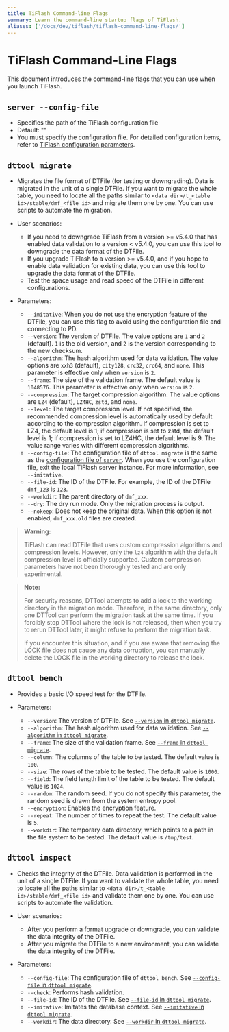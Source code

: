 ```yaml
---
title: TiFlash Command-line Flags
summary: Learn the command-line startup flags of TiFlash.
aliases: ['/docs/dev/tiflash/tiflash-command-line-flags/']
---
```


# TiFlash Command-Line Flags

This document introduces the command-line flags that you can use when you launch TiFlash.

## `server --config-file`

+ Specifies the path of the TiFlash configuration file
+ Default: ""
+ You must specify the configuration file. For detailed configuration items, refer to [TiFlash configuration parameters](/tiflash/tiflash-configuration.md).

## `dttool migrate`

- Migrates the file format of DTFile (for testing or downgrading). Data is migrated in the unit of a single DTFile. If you want to migrate the whole table, you need to locate all the paths similar to `<data dir>/t_<table id>/stable/dmf_<file id>` and migrate them one by one. You can use scripts to automate the migration.

- User scenarios:

    - If you need to downgrade TiFlash from a version >= v5.4.0 that has enabled data validation to a version < v5.4.0, you can use this tool to downgrade the data format of the DTFile.
    - If you upgrade TiFlash to a version >= v5.4.0, and if you hope to enable data validation for existing data, you can use this tool to upgrade the data format of the DTFile.
    - Test the space usage and read speed of the DTFile in different configurations.

- Parameters:
    - `--imitative`: When you do not use the encryption feature of the DTFile, you can use this flag to avoid using the configuration file and connecting to PD.
    - `--version`: The version of DTFile. The value options are `1` and `2` (default). `1` is the old version, and `2` is the version corresponding to the new checksum.
    - `--algorithm`: The hash algorithm used for data validation. The value options are `xxh3` (default), `city128`, `crc32`, `crc64`, and `none`. This parameter is effective only when `version` is `2`.
    - `--frame`: The size of the validation frame. The default value is `1048576`. This parameter is effective only when `version` is `2`.
    - `--compression`: The target compression algorithm. The value options are `LZ4` (default), `LZ4HC`, `zstd`, and `none`.
    - `--level`: The target compression level. If not specified, the recommended compression level is automatically used by default according to the compression algorithm. If compression is set to LZ4, the default level is 1; if compression is set to zstd, the default level is 1; if compression is set to LZ4HC, the default level is 9. The value range varies with different compression algorithms.
    - `--config-file`: The configuration file of `dttool migrate` is the same as the [configuration file of `server`](/tiflash/tiflash-command-line-flags.md#server---config-file). When you use the configuration file, exit the local TiFlash server instance. For more information, see `--imitative`.
    - `--file-id`: The ID of the DTFile. For example, the ID of the DTFile `dmf_123` is `123`.
    - `--workdir`: The parent directory of `dmf_xxx`.
    - `--dry`: The dry run mode. Only the migration process is output.
    - `--nokeep`: Does not keep the original data. When this option is not enabled, `dmf_xxx.old` files are created.

> **Warning:**
>
> TiFlash can read DTFile that uses custom compression algorithms and compression levels. However, only the `lz4` algorithm with the default compression level is officially supported. Custom compression parameters have not been thoroughly tested and are only experimental.

> **Note:**
>
> For security reasons, DTTool attempts to add a lock to the working directory in the migration mode. Therefore, in the same directory, only one DTTool can perform the migration task at the same time. If you forcibly stop DTTool where the lock is not released, then when you try to rerun DTTool later, it might refuse to perform the migration task.
>
> If you encounter this situation, and if you are aware that removing the LOCK file does not cause any data corruption, you can manually delete the LOCK file in the working directory to release the lock.

## `dttool bench`

- Provides a basic I/O speed test for the DTFile.
- Parameters:

    - `--version`: The version of DTFile. See [`--version` in `dttool migrate`](#dttool-migrate).
    - `--algorithm`: The hash algorithm used for data validation. See [`--algorithm` in `dttool migrate`](#dttool-migrate).
    - `--frame`: The size of the validation frame. See [`--frame` in `dttool migrate`](#dttool-migrate).
    - `--column`: The columns of the table to be tested. The default value is `100`.
    - `--size`: The rows of the table to be tested. The default value is `1000`.
    - `--field`: The field length limit of the table to be tested. The default value is `1024`.
    - `--random`: The random seed. If you do not specify this parameter, the random seed is drawn from the system entropy pool.
    - `--encryption`: Enables the encryption feature.
    - `--repeat`: The number of times to repeat the test. The default value is `5`.
    - `--workdir`: The temporary data directory, which points to a path in the file system to be tested. The default value is `/tmp/test`.

## `dttool inspect`

- Checks the integrity of the DTFile. Data validation is performed in the unit of a single DTFile. If you want to validate the whole table, you need to locate all the paths similar to `<data dir>/t_<table id>/stable/dmf_<file id>` and validate them one by one. You can use scripts to automate the validation.

- User scenarios:

    - After you perform a format upgrade or downgrade, you can validate the data integrity of the DTFile.
    - After you migrate the DTFile to a new environment, you can validate the data integrity of the DTFile.

- Parameters:

    - `--config-file`: The configuration file of `dttool bench`. See [`--config-file` in `dttool migrate`](#dttool-migrate).
    - `--check`: Performs hash validation.
    - `--file-id`: The ID of the DTFile. See [`--file-id` in `dttool migrate`](#dttool-migrate).
    - `--imitative`: Imitates the database context. See [`--imitative` in `dttool migrate`](#dttool-migrate).
    - `--workdir`: The data directory. See [`--workdir` in `dttool migrate`](#dttool-migrate).
